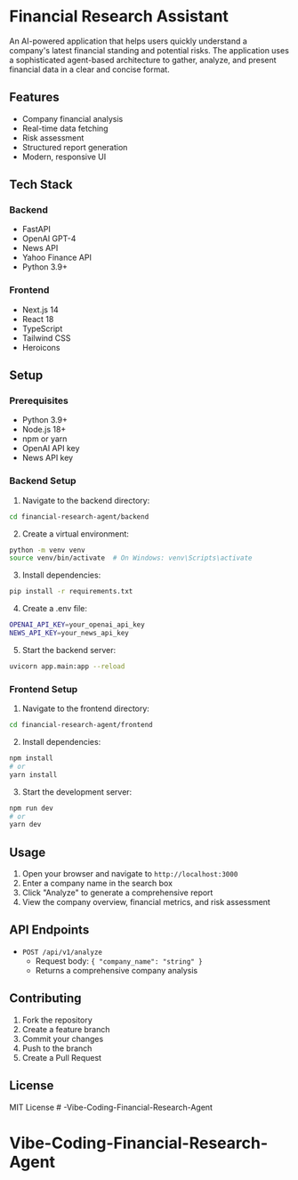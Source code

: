 # Financial Research Assistant

An AI-powered application that helps users quickly understand a company's latest financial standing and potential risks. The application uses a sophisticated agent-based architecture to gather, analyze, and present financial data in a clear and concise format.

## Features

- Company financial analysis
- Real-time data fetching
- Risk assessment
- Structured report generation
- Modern, responsive UI

## Tech Stack

### Backend
- FastAPI
- OpenAI GPT-4
- News API
- Yahoo Finance API
- Python 3.9+

### Frontend
- Next.js 14
- React 18
- TypeScript
- Tailwind CSS
- Heroicons

## Setup

### Prerequisites
- Python 3.9+
- Node.js 18+
- npm or yarn
- OpenAI API key
- News API key

### Backend Setup

1. Navigate to the backend directory:
```bash
cd financial-research-agent/backend
```

2. Create a virtual environment:
```bash
python -m venv venv
source venv/bin/activate  # On Windows: venv\Scripts\activate
```

3. Install dependencies:
```bash
pip install -r requirements.txt
```

4. Create a .env file:
```bash
OPENAI_API_KEY=your_openai_api_key
NEWS_API_KEY=your_news_api_key
```

5. Start the backend server:
```bash
uvicorn app.main:app --reload
```

### Frontend Setup

1. Navigate to the frontend directory:
```bash
cd financial-research-agent/frontend
```

2. Install dependencies:
```bash
npm install
# or
yarn install
```

3. Start the development server:
```bash
npm run dev
# or
yarn dev
```

## Usage

1. Open your browser and navigate to `http://localhost:3000`
2. Enter a company name in the search box
3. Click "Analyze" to generate a comprehensive report
4. View the company overview, financial metrics, and risk assessment

## API Endpoints

- `POST /api/v1/analyze`
  - Request body: `{ "company_name": "string" }`
  - Returns a comprehensive company analysis

## Contributing

1. Fork the repository
2. Create a feature branch
3. Commit your changes
4. Push to the branch
5. Create a Pull Request

## License

MIT License # -Vibe-Coding-Financial-Research-Agent
# Vibe-Coding-Financial-Research-Agent

